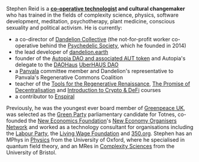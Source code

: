 Stephen Reid is a **[co-operative technologist](https://www.wired.co.uk/article/cotech-tech-cooperatives-blake-house-outlandish) and cultural changemaker** who has trained in the fields of complexity science, physics, software development, meditation, psychotherapy, plant medicine, conscious sexuality and political activism. He is currently:

* a co-director of [Dandelion Collective](https://dandelion.coop) (the not-for-profit worker co-operative behind the [Psychedelic Society](http://psychedelicsociety.org.uk/), which he founded in 2014)
* the lead developer of [dandelion.earth](https://dandelion.earth)
* founder of the [Autopia DAO and associated AUT token](http://autopia.co/) and Autopia's delegate to the [DAOHaus](https://daohaus.club/) [UberHAUS DAO](https://medium.com/daohaus-club/uberhaus-is-alive-%EF%B8%8F-3af528dc3494)
* a [Panvala](https://panvala.com/) committee member and Dandelion's representative to Panvala's Regenerative Commons Coalition
* teacher of the [Tools for the Regenerative Renaissance](https://dandelion.earth/events/5fd23eae6824a9000d43006e), [The Promise of Decentralisation](https://dandelion.earth/events/605f1caeed084e000d44e844) and [Introduction to Crypto & DeFi](https://dandelion.earth/activities/5fa165912fa741001340ad26) courses
* a contributor to [Enspiral](https://enspiral.com/)

Previously, he was the youngest ever board member of [Greenpeace UK](https://www.greenpeace.org.uk/), was selected as the [Green Party](https://www.greenparty.org.uk/) parliamentary candidate for Totnes, co-founded the [New Economics Foundation](https://neweconomics.org/)'s [New Economy Organisers Network](https://neweconomyorganisers.org/) and worked as a technology consultant for organisations including the [Labour Party](https://labour.org.uk/), the [Living Wage Foundation](https://www.livingwage.org.uk/) and [350.org](https://350.org/). Stephen has an MPhys in [Physics](https://www2.physics.ox.ac.uk/) from the University of Oxford, where he specialised in quantum field theory, and an MRes in [Complexity Sciences](http://www.bristol.ac.uk/bccs/) from the University of Bristol.
